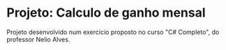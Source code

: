 # Projeto: Calculo de ganho mensal
 Projeto desenvolvido num exercício proposto no curso "C# Completo", do professor Nelio Alves.
